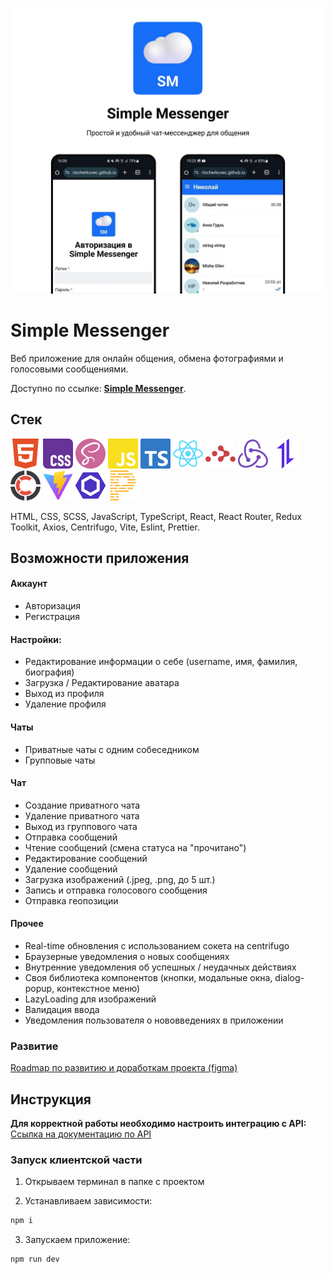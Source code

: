 ![Simple Messenger](./public/simpleMessegner.jpg)
# Simple Messenger

Веб приложение для онлайн общения, обмена фотографиями и голосовыми сообщениями.

Доступно по ссылке: [**Simple Messenger**](https://belocherkovec.github.io/2024-2-VK-EDU-Frontend-N-Kobyakov/).

## Стек
<img src="/public/tech/html5.svg" width="48px">
<img src="/public/tech/css.svg" width="48px">
<img src="/public/tech/sass.svg" width="48px">
<img src="/public/tech/javascript.svg" width="48px">
<img src="/public/tech/typescript.svg" width="48px">
<img src="/public/tech/react.svg" width="48px">
<img src="/public/tech/reactrouter.svg" width="48px">
<img src="/public/tech/redux.svg" width="48px">
<img src="/public/tech/axios.svg" width="48px">
<img src="/public/tech/centrifugo.svg" width="48px">
<img src="/public/tech/vite.svg" width="48px">
<img src="/public/tech/eslint.svg" width="48px">
<img src="/public/tech/prettier.svg" width="48px">

HTML, CSS, SCSS, JavaScript, TypeScript, React, React Router, Redux Toolkit, Axios, Centrifugo, Vite, Eslint, Prettier.

## Возможности приложения

#### Аккаунт
- Авторизация
- Регистрация

#### Настройки:
- Редактирование информации о себе (username, имя, фамилия, биография)
- Загрузка / Редактирование аватара
- Выход из профиля
- Удаление профиля

#### Чаты
- Приватные чаты с одним собеседником
- Групповые чаты

#### Чат
- Создание приватного чата
- Удаление приватного чата
- Выход из группового чата
- Отправка сообщений
- Чтение сообщений (смена статуса на "прочитано")
- Редактирование сообщений
- Удаление сообщений
- Загрузка изображений (.jpeg, .png, до 5 шт.)
- Запись и отправка голосового сообщения
- Отправка геопозиции

#### Прочее
- Real-time обновления с использованием сокета на centrifugo
- Браузерные уведомления о новых сообщениях
- Внутренние уведомления об успешных / неудачных действиях
- Своя библиотека компонентов (кнопки, модальные окна, dialog-popup, контекстное меню)
- LazyLoading для изображений
- Валидация ввода
- Уведомления пользователя о нововведениях в приложении


### Развитие

[Roadmap по развитию и доработкам проекта (figma)](https://www.figma.com/design/AwBdr8q3SdfZmqnB1b2o5v/Vk_education.-Simple-chat.?node-id=288-228&t=HHUV3PGLJztZN7yM-1)

## Инструкция 
**Для корректной работы необходимо настроить интеграцию с API:** [Ссылка на документацию по API](https://github.com/education-vk-company/vk-edu-messenger-backend/tree/main)

### Запуск клиентской части

1. Открываем терминал в папке с проектом

2. Устанавливаем зависимости:
```bash
npm i
```
3. Запускаем приложение:
```bash
npm run dev
```


    

